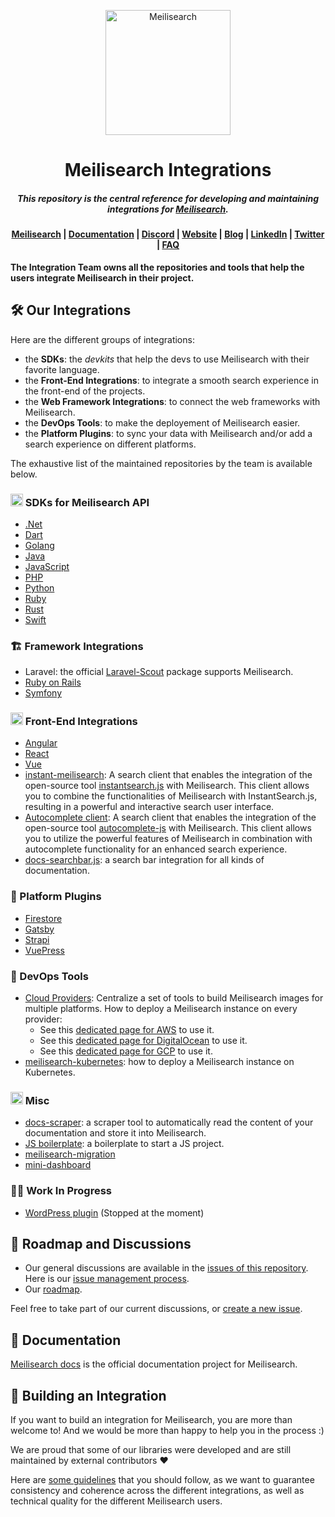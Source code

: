 <p align="center">
  <img src="assets/logos/logo.svg" alt="Meilisearch" width="200" height="200" />
</p>


<h1 align="center">Meilisearch Integrations</h1>
<h5 align="center">This repository is the central reference for developing and maintaining integrations for <a href="https://github.com/meilisearch/meilisearch">Meilisearch</a>.
</h5>

<h4 align="center">
  <a href="https://github.com/meilisearch/meilisearch">Meilisearch</a> |
  <a href="https://docs.meilisearch.com">Documentation</a> |
  <a href="https://discord.meilisearch.com">Discord</a> |
  <a href="https://www.meilisearch.com">Website</a> |
  <a href="https://blog.meilisearch.com">Blog</a> |
  <a href="https://fr.linkedin.com/company/meilisearch">LinkedIn</a> |
  <a href="https://twitter.com/meilisearch">Twitter</a> |
  <a href="https://www.meilisearch.com/docs/faq/">FAQ</a>
</h4>

**The Integration Team owns all the repositories and tools that help the users integrate Meilisearch in their project.**

## 🛠 Our Integrations

Here are the different groups of integrations:

- the **SDKs**: the *devkits* that help the devs to use Meilisearch with their favorite language.
- the **Front-End Integrations**: to integrate a smooth search experience in the front-end of the projects.
- the **Web Framework Integrations**: to connect the web frameworks with Meilisearch.
- the **DevOps Tools**: to make the deployement of Meilisearch easier.
- the **Platform Plugins**: to sync your data with Meilisearch and/or add a search experience on different platforms.

The exhaustive list of the maintained repositories by the team is available below.

### <img src="assets/icons/dev.png" width="20"> SDKs for Meilisearch API

- [.Net](https://github.com/meilisearch/meilisearch-dotnet)
- [Dart](https://github.com/meilisearch/meilisearch-dart)
- [Golang](https://github.com/meilisearch/meilisearch-go)
- [Java](https://github.com/meilisearch/meilisearch-java)
- [JavaScript](https://github.com/meilisearch/meilisearch-js)
- [PHP](https://github.com/meilisearch/meilisearch-php)
- [Python](https://github.com/meilisearch/meilisearch-python)
- [Ruby](https://github.com/meilisearch/meilisearch-ruby)
- [Rust](https://github.com/meilisearch/meilisearch-rust)
- [Swift](https://github.com/meilisearch/meilisearch-swift)

### 🏗 Framework Integrations

- Laravel: the official [Laravel-Scout](https://github.com/laravel/scout) package supports Meilisearch.
- [Ruby on Rails](https://github.com/meilisearch/meilisearch-rails)
- [Symfony](https://github.com/meilisearch/meilisearch-symfony)

### <img src="assets/icons/front.png" width="20"> Front-End Integrations

- [Angular](https://github.com/meilisearch/meilisearch-angular)
- [React](https://github.com/meilisearch/meilisearch-react)
- [Vue](https://github.com/meilisearch/meilisearch-vue)
- [instant-meilisearch](https://github.com/meilisearch/meilisearch-js-plugins/tree/main/packages/instant-meilisearch): A search client that enables the integration of the open-source tool [instantsearch.js](https://www.algolia.com/doc/guides/building-search-ui/what-is-instantsearch/js/) with Meilisearch. This client allows you to combine the functionalities of Meilisearch with InstantSearch.js, resulting in a powerful and interactive search user interface.
- [Autocomplete client](https://github.com/meilisearch/meilisearch-js-plugins/tree/main/packages/autocomplete-client): A search client that enables the integration of the open-source tool [autocomplete-js](https://www.algolia.com/doc/ui-libraries/autocomplete/introduction/what-is-autocomplete/) with Meilisearch. This client allows you to utilize the powerful features of Meilisearch in combination with autocomplete functionality for an enhanced search experience.
- [docs-searchbar.js](https://github.com/meilisearch/docs-searchbar.js): a search bar integration for all kinds of documentation.

### 🧩 Platform Plugins

- [Firestore](https://github.com/meilisearch/firestore-meilisearch/)
- [Gatsby](https://github.com/meilisearch/gatsby-plugin-meilisearch/)
- [Strapi](https://github.com/meilisearch/strapi-plugin-meilisearch)
- [VuePress](https://github.com/meilisearch/vuepress-plugin-meilisearch)

### 🐳 DevOps Tools

- [Cloud Providers](https://github.com/meilisearch/cloud-providers): Centralize a set of tools to build Meilisearch images for multiple platforms.
  How to deploy a Meilisearch instance on every provider:
  - See this [dedicated page for AWS](https://www.meilisearch.com/docs/learn/cookbooks/aws) to use it.
  - See this [dedicated page for DigitalOcean](https://www.meilisearch.com/docs/learn/cookbooks/digitalocean) to use it.
  - See this [dedicated page for GCP](https://www.meilisearch.com/docs/learn/cookbooks/gcp) to use it.
- [meilisearch-kubernetes](https://github.com/meilisearch/meilisearch-kubernetes): how to deploy a Meilisearch instance on Kubernetes.

### <img src="assets/icons/other.png" width="20"> Misc

- [docs-scraper](https://github.com/meilisearch/docs-scraper): a scraper tool to automatically read the content of your documentation and store it into Meilisearch.
- [JS boilerplate](https://github.com/meilisearch/js-project-boilerplate/): a boilerplate to start a JS project.
- [meilisearch-migration](https://github.com/meilisearch/meilisearch-migration/)
- [mini-dashboard](https://github.com/meilisearch/mini-dashboard/)

### 🧑‍🔧 Work In Progress

- [WordPress plugin](https://github.com/meilisearch/meilisearch-wordpress) (Stopped at the moment)

## 📍 Roadmap and Discussions

- Our general discussions are available in the [issues of this repository](https://github.com/meilisearch/integration-guides/issues). Here is our [issue management process](https://github.com/meilisearch/integration-guides/blob/main/resources/issues.md).
- Our [roadmap](https://github.com/meilisearch/integration-guides/blob/main/roadmap/2021.md).

Feel free to take part of our current discussions, or [create a new issue](https://github.com/meilisearch/integration-guides/issues/new).

## 📖 Documentation

[Meilisearch docs](https://docs.meilisearch.com) is the official documentation project for Meilisearch.

## 🚀 Building an Integration

If you want to build an integration for Meilisearch, you are more than welcome to! And we would be more than happy to help you in the process :)

We are proud that some of our libraries were developed and are still maintained by external contributors ❤️

Here are [some guidelines](./resources/build-integration.md) that you should follow, as we want to guarantee consistency and coherence across the different integrations, as well as technical quality for the different Meilisearch users.
